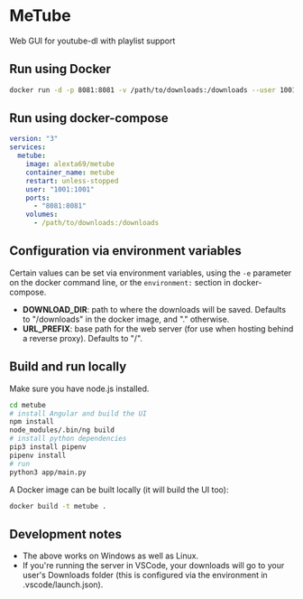 # MeTube

Web GUI for youtube-dl with playlist support

## Run using Docker

```bash
docker run -d -p 8081:8081 -v /path/to/downloads:/downloads --user 1001:1001 alexta69/metube
```

## Run using docker-compose

```yaml
version: "3"
services:
  metube:
    image: alexta69/metube
    container_name: metube
    restart: unless-stopped
    user: "1001:1001"
    ports:
      - "8081:8081"
    volumes:
      - /path/to/downloads:/downloads
```

## Configuration via environment variables

Certain values can be set via environment variables, using the `-e` parameter on the docker command line, or the `environment:` section in docker-compose.

* __DOWNLOAD_DIR__: path to where the downloads will be saved. Defaults to "/downloads" in the docker image, and "." otherwise.
* __URL_PREFIX__: base path for the web server (for use when hosting behind a reverse proxy). Defaults to "/".

## Build and run locally

Make sure you have node.js installed.

```bash
cd metube
# install Angular and build the UI
npm install
node_modules/.bin/ng build
# install python dependencies
pip3 install pipenv
pipenv install
# run
python3 app/main.py
```

A Docker image can be built locally (it will build the UI too):

```bash
docker build -t metube .
```

## Development notes

* The above works on Windows as well as Linux.
* If you're running the server in VSCode, your downloads will go to your user's Downloads folder (this is configured via the environment in .vscode/launch.json).
